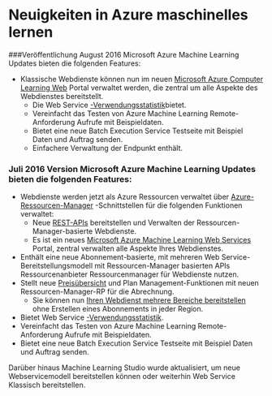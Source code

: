 <properties
    pageTitle="Maschinelles lernen Neuigkeiten | Microsoft Azure"
    description="Neue Features, die in Azure Machine Learning verfügbar sind."
    services="machine-learning"
    documentationCenter=""
    authors="vDonGlover"
    manager="raymondl"
    editor=""/>

<tags
    ms.service="machine-learning"
    ms.workload="data-services"
    ms.tgt_pltfrm="na"
    ms.devlang="na"
    ms.topic="article"
    ms.date="10/05/2016"
    ms.author="v-donglo"/>

# <a name="whats-new-in-azure-machine-learning"></a>Neuigkeiten in Azure maschinelles lernen

###<a name="the-august-2016-release-of-microsoft-azure-machine-learning-updates-provide-the-following-features"></a>Veröffentlichung August 2016 Microsoft Azure Machine Learning Updates bieten die folgenden Features:

* Klassische Webdienste können nun im neuen [Microsoft Azure Computer Learning Web](https://services.azureml.net/) Portal verwaltet werden, die zentral um alle Aspekte des Webdienstes bereitstellt.   
    * Die Web Service [-Verwendungsstatistik](machine-learning-manage-new-webservice.md)bietet.
    * Vereinfacht das Testen von Azure Machine Learning Remote-Anforderung Aufrufe mit Beispieldaten.
    * Bietet eine neue Batch Execution Service Testseite mit Beispiel Daten und Auftrag senden.
    * Einfachere Verwaltung der Endpunkt enthält.

### <a name="the-july-2016-release-of-microsoft-azure-machine-learning-updates-provide-the-following-features"></a>Juli 2016 Version Microsoft Azure Machine Learning Updates bieten die folgenden Features:

* Webdienste werden jetzt als Azure Ressourcen verwaltet über [Azure-Ressourcen-Manager](../azure-resource-manager/resource-group-overview.md) -Schnittstellen für die folgenden Funktionen verwaltet:
    * Neue [REST-APIs](https://msdn.microsoft.com/library/azure/Dn950030.aspx) bereitstellen und Verwalten der Ressourcen-Manager-basierte Webdienste.
    * Es ist ein neues [Microsoft Azure Machine Learning Web Services](https://services.azureml.net/) Portal, zentral verwalten alle Aspekte Ihres Webdienstes.
* Enthält eine neue Abonnement-basierte, mit mehreren Web Service-Bereitstellungsmodell mit Ressourcen-Manager basierten APIs Ressourcenanbieter Ressourcenmanager für Webdienste nutzen.
* Stellt neue [Preisübersicht](https://azure.microsoft.com/pricing/details/machine-learning/) und Plan Management-Funktionen mit neuen Ressourcen-Manager-RP für die Abrechnung.
    * Sie können nun [Ihren Webdienst mehrere Bereiche bereitstellen](machine-learning-how-to-deploy-to-multiple-regions.md) ohne Erstellen eines Abonnements in jeder Region.
* Bietet Web Service [-Verwendungsstatistik](machine-learning-manage-new-webservice.md).
* Vereinfacht das Testen von Azure Machine Learning Remote-Anforderung Aufrufe mit Beispieldaten.
* Bietet eine neue Batch Execution Service Testseite mit Beispiel Daten und Auftrag senden.

Darüber hinaus Machine Learning Studio wurde aktualisiert, um neue Webservicemodell bereitstellen können oder weiterhin Web Service Klassisch bereitstellen. 
